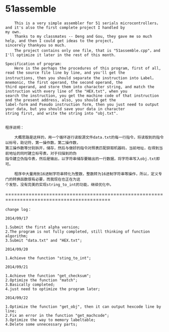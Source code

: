 51assemble
==========

        This is a very simple assembler for 51 serials microcontrollers，and it's also the first complete project I handled by 
    my own.
        Thanks to my classmates -- Deng and Gou, they gave me so much help, and then I could get ideas to the project, 
    sincerely thankyou so much.
        The project contains only one file, that is "51assemble.cpp"，and I'll optimize it later in the rest of this month.

    Specification of program:
        Here is the perhaps the procedures of this program, first of all, read the source file line by line, and you'll get the
    instructions, then you should separate the instruction into Label，mnemonic, the first operand, the second operand, the 
    third operand, and store them into character string, and match the instruction with every line of the "HEX.txt", when you 
    search the instruction, you get the machine code of that instruction and the present address, also, you should get the 
    label-form and Pseudo instruction form, then you just need to output your data, but you should save your data in character 
    string first, and write the string into "obj.txt".

    
    程序说明：
    
        大概思路是这样的，用一个循环逐行读取源文件data.txt的每一行指令，将读取到的指令以标号，助记符，第一操作数，第二操作数，
    第三操作数等分别拆开，储存，然后与做好的指令对照表匹配获取机器码，当前地址，在得到当前地址的同时建立标号表，对于扫描到的伪
    指令建立伪指令表，然后是输出，以字符串储存要输出的一行数据，将字符串写入obj.txt即可。
    
        程序中大量用到16进制字符串转化为整数，整数转为16进制字符串等操作，所以，定义专门的转换函数很有必要，而我现在也正在为这
    个发愁，没有完美的实现string_to_int的功能，继续优化中。




==========================================================================================

    change log：
    
    2014/09/17
    
    1.Submit the first alpha version;
    2.The program is not fully completed, still thinking of function algorithm;
    3.Submit "data.txt" and "HEX.txt";
    
    2014/09/20
    
    1.Achieve the function "sting_to_int";
    
    2014/09/21
    
    1.Achieve the function "get_checksum";
    2.Optimize the function "match";
    3.Basically completed;
    4.just need to optimize the program later;
    
    2014/09/22
    
    1.Optimize the function "get_obj", then it can output hexcode line by line;
    2.Fix an error in the function "get_machcode";
    3.Optimize the way to memory labeltable;
    4.Delete some unnecessary parts;
